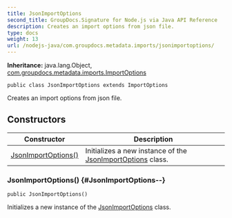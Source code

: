 ```yaml
---
title: JsonImportOptions
second_title: GroupDocs.Signature for Node.js via Java API Reference
description: Creates an import options from json file.
type: docs
weight: 13
url: /nodejs-java/com.groupdocs.metadata.imports/jsonimportoptions/
---
```

**Inheritance:**
java.lang.Object, [com.groupdocs.metadata.imports.ImportOptions](../../com.groupdocs.metadata.imports/importoptions)
```
public class JsonImportOptions extends ImportOptions
```

Creates an import options from json file.
## Constructors

| Constructor | Description |
| --- | --- |
| [JsonImportOptions()](#JsonImportOptions--) | Initializes a new instance of the [JsonImportOptions](../../com.groupdocs.metadata.imports/jsonimportoptions) class. |
### JsonImportOptions() {#JsonImportOptions--}
```
public JsonImportOptions()
```


Initializes a new instance of the [JsonImportOptions](../../com.groupdocs.metadata.imports/jsonimportoptions) class.

